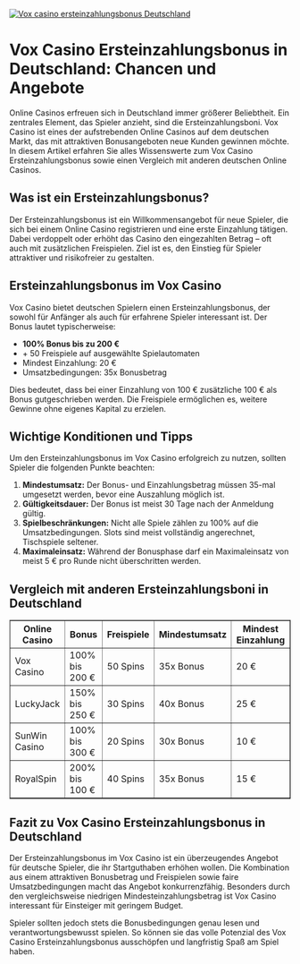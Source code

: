 [![Vox casino ersteinzahlungsbonus Deutschland](https://123-caf.pages.dev/gitsignup.png)](https://vrmoo.ru/Bt82HjjY)

<h1>Vox Casino Ersteinzahlungsbonus in Deutschland: Chancen und Angebote</h1>  <p>Online Casinos erfreuen sich in Deutschland immer größerer Beliebtheit. Ein zentrales Element, das Spieler anzieht, sind die Ersteinzahlungsboni. Vox Casino ist eines der aufstrebenden Online Casinos auf dem deutschen Markt, das mit attraktiven Bonusangeboten neue Kunden gewinnen möchte. In diesem Artikel erfahren Sie alles Wissenswerte zum Vox Casino Ersteinzahlungsbonus sowie einen Vergleich mit anderen deutschen Online Casinos.</p>  <h2>Was ist ein Ersteinzahlungsbonus?</h2> <p>Der Ersteinzahlungsbonus ist ein Willkommensangebot für neue Spieler, die sich bei einem Online Casino registrieren und eine erste Einzahlung tätigen. Dabei verdoppelt oder erhöht das Casino den eingezahlten Betrag – oft auch mit zusätzlichen Freispielen. Ziel ist es, den Einstieg für Spieler attraktiver und risikofreier zu gestalten.</p>  <h2>Ersteinzahlungsbonus im Vox Casino</h2> <p>Vox Casino bietet deutschen Spielern einen Ersteinzahlungsbonus, der sowohl für Anfänger als auch für erfahrene Spieler interessant ist. Der Bonus lautet typischerweise:</p>  <ul>   <li><strong>100% Bonus bis zu 200 €</strong></li>   <li>+ 50 Freispiele auf ausgewählte Spielautomaten</li>   <li>Mindest Einzahlung: 20 €</li>   <li>Umsatzbedingungen: 35x Bonusbetrag</li> </ul>  <p>Dies bedeutet, dass bei einer Einzahlung von 100 € zusätzliche 100 € als Bonus gutgeschrieben werden. Die Freispiele ermöglichen es, weitere Gewinne ohne eigenes Kapital zu erzielen.</p>  <h2>Wichtige Konditionen und Tipps</h2> <p>Um den Ersteinzahlungsbonus im Vox Casino erfolgreich zu nutzen, sollten Spieler die folgenden Punkte beachten:</p>  <ol>   <li><strong>Mindestumsatz:</strong> Der Bonus- und Einzahlungsbetrag müssen 35-mal umgesetzt werden, bevor eine Auszahlung möglich ist.</li>   <li><strong>Gültigkeitsdauer:</strong> Der Bonus ist meist 30 Tage nach der Anmeldung gültig.</li>   <li><strong>Spielbeschränkungen:</strong> Nicht alle Spiele zählen zu 100% auf die Umsatzbedingungen. Slots sind meist vollständig angerechnet, Tischspiele seltener.</li>   <li><strong>Maximaleinsatz:</strong> Während der Bonusphase darf ein Maximaleinsatz von meist 5 € pro Runde nicht überschritten werden.</li> </ol>  <h2>Vergleich mit anderen Ersteinzahlungsboni in Deutschland</h2>  <table border="1" cellspacing="0" cellpadding="5">   <thead>     <tr>       <th>Online Casino</th>       <th>Bonus</th>       <th>Freispiele</th>       <th>Mindestumsatz</th>       <th>Mindest Einzahlung</th>     </tr>   </thead>   <tbody>     <tr>       <td>Vox Casino</td>       <td>100% bis 200 €</td>       <td>50 Spins</td>       <td>35x Bonus</td>       <td>20 €</td>     </tr>     <tr>       <td>LuckyJack</td>       <td>150% bis 250 €</td>       <td>30 Spins</td>       <td>40x Bonus</td>       <td>25 €</td>     </tr>     <tr>       <td>SunWin Casino</td>       <td>100% bis 300 €</td>       <td>20 Spins</td>       <td>30x Bonus</td>       <td>10 €</td>     </tr>     <tr>       <td>RoyalSpin</td>       <td>200% bis 100 €</td>       <td>40 Spins</td>       <td>35x Bonus</td>       <td>15 €</td>     </tr>   </tbody> </table>  <h2>Fazit zu Vox Casino Ersteinzahlungsbonus in Deutschland</h2>  <p>Der Ersteinzahlungsbonus im Vox Casino ist ein überzeugendes Angebot für deutsche Spieler, die ihr Startguthaben erhöhen wollen. Die Kombination aus einem attraktiven Bonusbetrag und Freispielen sowie faire Umsatzbedingungen macht das Angebot konkurrenzfähig. Besonders durch den vergleichsweise niedrigen Mindesteinzahlungsbetrag ist Vox Casino interessant für Einsteiger mit geringem Budget.</p>  <p>Spieler sollten jedoch stets die Bonusbedingungen genau lesen und verantwortungsbewusst spielen. So können sie das volle Potenzial des Vox Casino Ersteinzahlungsbonus ausschöpfen und langfristig Spaß am Spiel haben.</p>